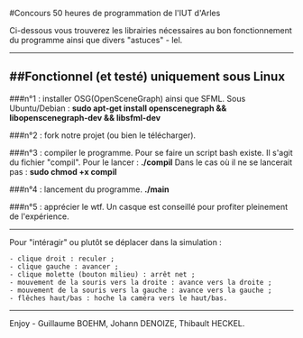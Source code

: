 #Concours 50 heures de programmation de l'IUT d'Arles

Ci-dessous vous trouverez les librairies nécessaires au bon fonctionnement du programme ainsi que divers "astuces" - lel.

----------
##Fonctionnel (et testé) uniquement sous Linux
----------

###n°1 : installer OSG(OpenSceneGraph) ainsi que SFML.
Sous Ubuntu/Debian : **sudo apt-get install openscenegraph && libopenscenegraph-dev && libsfml-dev**

###n°2 : fork notre projet (ou bien le télécharger).

###n°3 : compiler le programme.
Pour se faire un script bash existe. Il s'agit du fichier "compil". Pour le lancer : **./compil**
Dans le cas où il ne se lancerait pas : **sudo chmod +x compil**

###n°4 : lancement du programme.
**./main**

###n°5 : apprécier le wtf.
Un casque est conseillé pour profiter pleinement de l'expérience.

----------

Pour "intéragir" ou plutôt se déplacer dans la simulation : 

	- clique droit : reculer ;
	- clique gauche : avancer ;
	- clique molette (bouton milieu) : arrêt net ;
	- mouvement de la souris vers la droite : avance vers la droite ;
	- mouvement de la souris vers la gauche : avance vers la gauche ;
	- flêches haut/bas : hoche la caméra vers le haut/bas.

----------

Enjoy - Guillaume BOEHM, Johann DENOIZE, Thibault HECKEL.

